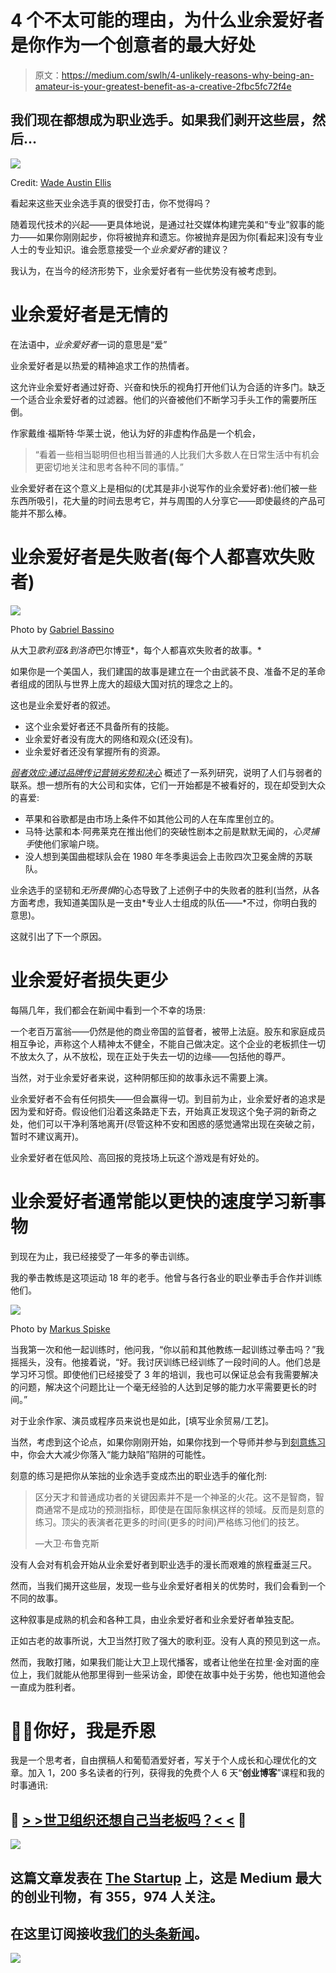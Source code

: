 # 4 个不太可能的理由，为什么业余爱好者是你作为一个创意者的最大好处

> 原文：<https://medium.com/swlh/4-unlikely-reasons-why-being-an-amateur-is-your-greatest-benefit-as-a-creative-2fbc5fc72f4e>

## 我们现在都想成为职业选手。如果我们剥开这些层，然后…

![](img/44360302cb7c2502abacd699bff8c216.png)

Credit: [Wade Austin Ellis](https://unsplash.com/photos/wAVE9A97YC4?utm_source=unsplash&utm_medium=referral&utm_content=creditCopyText)

看起来这些天业余选手真的很受打击，你不觉得吗？

随着现代技术的兴起——更具体地说，是通过社交媒体构建完美和“专业”叙事的能力——如果你刚刚起步，你将被抛弃和遗忘。你被抛弃是因为你[看起来]没有专业人士的专业知识。谁会愿意接受一个*业余爱好者*的建议？

我认为，在当今的经济形势下，业余爱好者有一些优势没有被考虑到。

# 业余爱好者是无情的

在法语中，*业余爱好者*一词的意思是“爱”

业余爱好者是以热爱的精神追求工作的热情者。

这允许业余爱好者通过好奇、兴奋和快乐的视角打开他们认为合适的许多门。缺乏一个适合业余爱好者的过滤器。他们的兴奋被他们不断学习手头工作的需要所压倒。

作家戴维·福斯特·华莱士说，他认为好的非虚构作品是一个机会，

> “看着一些相当聪明但也相当普通的人比我们大多数人在日常生活中有机会更密切地关注和思考各种不同的事情。”

业余爱好者在这个意义上是相似的(尤其是非小说写作的业余爱好者):他们被一些东西所吸引，花大量的时间去思考它，并与周围的人分享它——即使最终的产品可能并不那么棒。

# 业余爱好者是失败者(每个人都喜欢失败者)

![](img/cf21d32aee9af7bb98a0eeb87f7a660c.png)

Photo by [Gabriel Bassino](https://unsplash.com/photos/zEawlLdVloo?utm_source=unsplash&utm_medium=referral&utm_content=creditCopyText)

从大卫*歌利亚&到洛奇*巴尔博亚*，每个人都喜欢失败者的故事。*

如果你是一个美国人，我们建国的故事是建立在一个由武装不良、准备不足的革命者组成的团队与世界上庞大的超级大国对抗的理念之上的。

这也是业余爱好者的叙述。

*   这个业余爱好者还不具备所有的技能。
*   业余爱好者没有庞大的网络和观众(还没有)。
*   业余爱好者还没有掌握所有的资源。

[*弱者效应:通过品牌传记营销劣势和决心*](https://www.theglobeandmail.com/report-on-business/industry-news/marketing/everybody-loves-an-underdog/article4327304/) 概述了一系列研究，说明了人们与弱者的联系。想一想所有的大公司和实体，它们一开始都是不被看好的，现在却受到大众的喜爱:

*   苹果和谷歌都是由市场上条件不如其他公司的人在车库里创立的。
*   马特·达蒙和本·阿弗莱克在推出他们的突破性剧本之前是默默无闻的，*心灵捕手*使他们家喻户晓。
*   没人想到美国曲棍球队会在 1980 年冬季奥运会上击败四次卫冕金牌的苏联队。

业余选手的坚韧和*无所畏惧*的心态导致了上述例子中的失败者的胜利(当然，从各方面考虑，我知道美国队是一支由*专业人士组成的队伍——*不过，你明白我的意思)。

这就引出了下一个原因。

# 业余爱好者损失更少

每隔几年，我们都会在新闻中看到一个不幸的场景:

一个老百万富翁——仍然是他的商业帝国的监督者，被带上法庭。股东和家庭成员相互争论，声称这个人精神太不健全，不能自己做决定。这个企业的老板抓住一切不放太久了，从不放松，现在正处于失去一切的边缘——包括他的尊严。

当然，对于业余爱好者来说，这种阴郁压抑的故事永远不需要上演。

业余爱好者不会有任何损失——但会赢得一切。到目前为止，业余爱好者的追求是因为爱和好奇。假设他们沿着这条路走下去，开始真正发现这个兔子洞的新奇之处，他们可以干净利落地离开(尽管这种不安和困惑的感觉通常出现在突破之前，暂时不建议离开)。

业余爱好者在低风险、高回报的竞技场上玩这个游戏是有好处的。

# 业余爱好者通常能以更快的速度学习新事物

到现在为止，我已经接受了一年多的拳击训练。

我的拳击教练是这项运动 18 年的老手。他曾与各行各业的职业拳击手合作并训练他们。

![](img/3fde26ca565c73a9c3820e32831f0868.png)

Photo by [Markus Spiske](https://unsplash.com/photos/nvKQ1kxheRc?utm_source=unsplash&utm_medium=referral&utm_content=creditCopyText)

当我第一次和他一起训练时，他问我，“你以前和其他教练一起训练过拳击吗？”我摇摇头，没有。他接着说，“好。我讨厌训练已经训练了一段时间的人。他们总是学习坏习惯。即使他们已经接受了 3 年的培训，我也可以保证总会有我需要解决的问题，解决这个问题比让一个毫无经验的人达到足够的能力水平需要更长的时间。”

对于业余作家、演员或程序员来说也是如此，[填写业余贸易/工艺]。

当然，考虑到这个论点，如果你刚刚开始，如果你找到一个导师并参与到[刻意练习](https://jamesclear.com/deliberate-practice-theory)中，你会大大减少你落入“能力缺陷”陷阱的可能性。

刻意的练习是把你从笨拙的业余选手变成杰出的职业选手的催化剂:

> 区分天才和普通成功者的关键因素并不是一个神圣的火花。这不是智商，智商通常不是成功的预测指标，即使是在国际象棋这样的领域。反而是刻意的练习。顶尖的表演者花更多的时间(更多的时间)严格练习他们的技艺。
> 
> —大卫·布鲁克斯

没有人会对有机会开始从业余爱好者到职业选手的漫长而艰难的旅程垂涎三尺。

然而，当我们揭开这些层，发现一些与业余爱好者相关的优势时，我们会看到一个不同的故事。

这种叙事是成熟的机会和各种工具，由业余爱好者和业余爱好者单独支配。

正如古老的故事所说，大卫当然打败了强大的歌利亚。没有人真的预见到这一点。

然而，我敢打赌，如果我们能让大卫上现代播客，或者让他坐在拉里·金对面的座位上，我们就能从他那里得到一些采访金，即使在故事中处于劣势，他也知道他会一直成为胜利者。

# 👋🏻你好，我是乔恩

我是一个思考者，自由撰稿人和葡萄酒爱好者，写关于个人成长和心理优化的文章。加入 1，200 多名读者的行列，获得我的免费个人 6 天“**创业博客**”课程和我的时事通讯:

## 🚨 [> >世卫组织还想自己当老板吗？< <](https://mailchi.mp/4b982beed325/free-6-step-course) 🚨

[![](img/308a8d84fb9b2fab43d66c117fcc4bb4.png)](https://medium.com/swlh)

## 这篇文章发表在 [The Startup](https://medium.com/swlh) 上，这是 Medium 最大的创业刊物，有 355，974 人关注。

## 在这里订阅接收[我们的头条新闻](http://growthsupply.com/the-startup-newsletter/)。

[![](img/b0164736ea17a63403e660de5dedf91a.png)](https://medium.com/swlh)